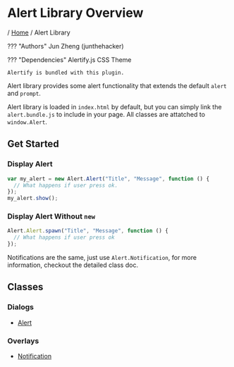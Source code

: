 # Alert Library Overview

/ [Home](../../) / Alert Library

??? "Authors"
Jun Zheng (junthehacker)

??? "Dependencies"
Alertify.js CSS Theme

    Alertify is bundled with this plugin.

Alert library provides some alert functionality that extends the default `alert` and `prompt`.

Alert library is loaded in `index.html` by default, but you can simply link the `alert.bundle.js` to include in your page. All classes are attatched to `window.Alert`.

## Get Started

### Display Alert

```javascript
var my_alert = new Alert.Alert("Title", "Message", function () {
  // What happens if user press ok.
});
my_alert.show();
```

### Display Alert Without `new`

```javascript
Alert.Alert.spawn("Title", "Message", function () {
  // What happens if user press ok
});
```

Notifications are the same, just use `Alert.Notification`, for more information, checkout the detailed class doc.

## Classes

### Dialogs

- [Alert](dialogs/alert)

### Overlays

- [Notification](overlays/notification)
